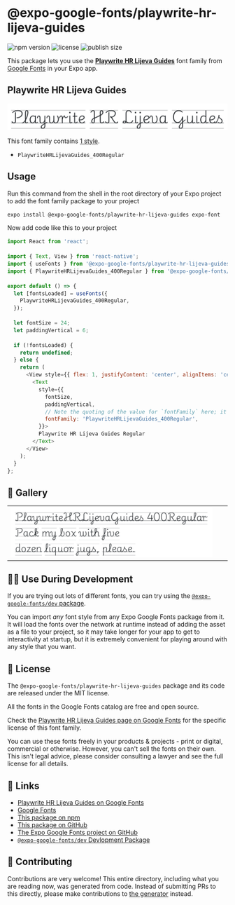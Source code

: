 # @expo-google-fonts/playwrite-hr-lijeva-guides

![npm version](https://flat.badgen.net/npm/v/@expo-google-fonts/playwrite-hr-lijeva-guides)
![license](https://flat.badgen.net/github/license/expo/google-fonts)
![publish size](https://flat.badgen.net/packagephobia/install/@expo-google-fonts/playwrite-hr-lijeva-guides)

This package lets you use the [**Playwrite HR Lijeva Guides**](https://fonts.google.com/specimen/Playwrite+HR+Lijeva+Guides) font family from [Google Fonts](https://fonts.google.com/) in your Expo app.

## Playwrite HR Lijeva Guides

![Playwrite HR Lijeva Guides](./font-family.png)

This font family contains [1 style](#-gallery).

- `PlaywriteHRLijevaGuides_400Regular`

## Usage

Run this command from the shell in the root directory of your Expo project to add the font family package to your project
```sh
expo install @expo-google-fonts/playwrite-hr-lijeva-guides expo-font
```

Now add code like this to your project
```js
import React from 'react';

import { Text, View } from 'react-native';
import { useFonts } from '@expo-google-fonts/playwrite-hr-lijeva-guides/useFonts';
import { PlaywriteHRLijevaGuides_400Regular } from '@expo-google-fonts/playwrite-hr-lijeva-guides/400Regular';

export default () => {
  let [fontsLoaded] = useFonts({
    PlaywriteHRLijevaGuides_400Regular,
  });

  let fontSize = 24;
  let paddingVertical = 6;

  if (!fontsLoaded) {
    return undefined;
  } else {
    return (
      <View style={{ flex: 1, justifyContent: 'center', alignItems: 'center' }}>
        <Text
          style={{
            fontSize,
            paddingVertical,
            // Note the quoting of the value for `fontFamily` here; it expects a string!
            fontFamily: 'PlaywriteHRLijevaGuides_400Regular',
          }}>
          Playwrite HR Lijeva Guides Regular
        </Text>
      </View>
    );
  }
};

```

## 🔡 Gallery


||||
|-|-|-|
|![PlaywriteHRLijevaGuides_400Regular](./PlaywriteHRLijevaGuides_400Regular.ttf.png)||||


## 👩‍💻 Use During Development

If you are trying out lots of different fonts, you can try using the [`@expo-google-fonts/dev` package](https://github.com/expo/google-fonts/tree/master/font-packages/dev#readme).

You can import *any* font style from any Expo Google Fonts package from it. It will load the fonts
over the network at runtime instead of adding the asset as a file to your project, so it may take longer
for your app to get to interactivity at startup, but it is extremely convenient
for playing around with any style that you want.

## 📖 License

The `@expo-google-fonts/playwrite-hr-lijeva-guides` package and its code are released under the MIT license.

All the fonts in the Google Fonts catalog are free and open source.

Check the [Playwrite HR Lijeva Guides page on Google Fonts](https://fonts.google.com/specimen/Playwrite+HR+Lijeva+Guides) for the specific license of this font family.

You can use these fonts freely in your products & projects - print or digital, commercial or otherwise. However, you can't sell the fonts on their own. This isn't legal advice, please consider consulting a lawyer and see the full license for all details.

## 🔗 Links

- [Playwrite HR Lijeva Guides on Google Fonts](https://fonts.google.com/specimen/Playwrite+HR+Lijeva+Guides)
- [Google Fonts](https://fonts.google.com/)
- [This package on npm](https://www.npmjs.com/package/@expo-google-fonts/playwrite-hr-lijeva-guides)
- [This package on GitHub](https://github.com/expo/google-fonts/tree/master/font-packages/playwrite-hr-lijeva-guides)
- [The Expo Google Fonts project on GitHub](https://github.com/expo/google-fonts)
- [`@expo-google-fonts/dev` Devlopment Package](https://github.com/expo/google-fonts/tree/master/font-packages/dev)

## 🤝 Contributing

Contributions are very welcome! This entire directory, including what you are reading now, was generated from code. Instead of submitting PRs to this directly, please make contributions to [the generator](https://github.com/expo/google-fonts/tree/master/packages/generator) instead.
